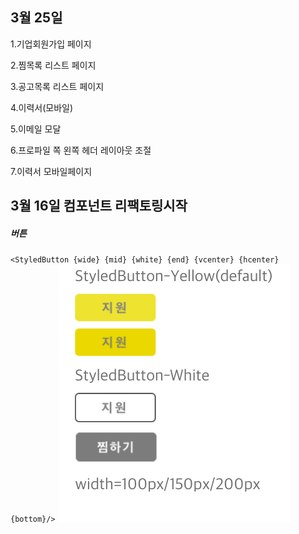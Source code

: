 ## 3월 25일

1.기업회원가입 페이지

2.찜목록 리스트 페이지 

3.공고목록 리스트 페이지

4.이력서(모바일)

5.이메일 모달

6.프로파일 쪽 왼쪽 헤더 레이아웃 조절

7.이력서 모바일페이지

## 3월 16일 컴포넌트 리팩토링시작

##### 버튼

`<StyledButton {wide} {mid} {white} {end} {vcenter} {hcenter} {bottom}/>`
![img.png](readmeResource/img.png)

